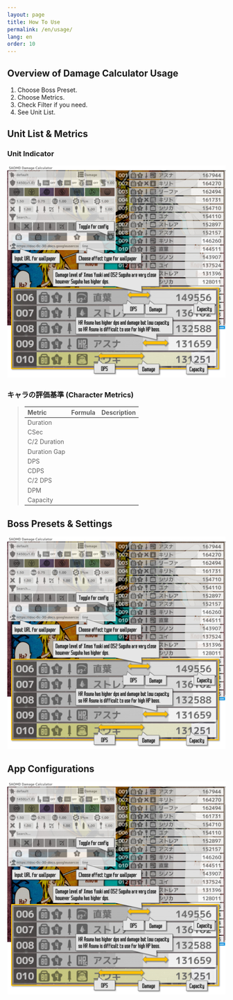 ```yaml
---
layout: page
title: How To Use
permalink: /en/usage/
lang: en
order: 10
---
```

## Overview of Damage Calculator Usage
1. Choose Boss Preset.
2. Choose Metrics.
3. Check Filter if you need.
4. See Unit List.

## Unit List & Metrics
### Unit Indicator
![Metrics Indicator](/image/saomd%20dc%20help.jpg)

### キャラの評価基準 (Character Metrics)
> |Metric|Formula|Description|
> |:--|:--|:--|
> |Duration|||
> |CSec|||
> |C/2 Duration|||
> |Duration Gap|||
> |DPS|||
> |CDPS|||
> |C/2 DPS|||
> |DPM|||
> |Capacity|||

## Boss Presets & Settings
![Boss Setting](/image/saomd%20dc%20help.jpg)

## App Configurations
![App Configurations](/image/saomd%20dc%20help.jpg)


